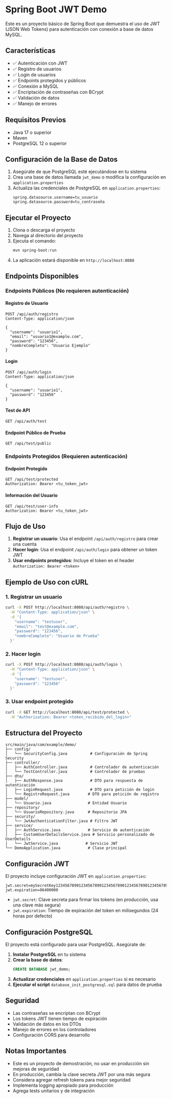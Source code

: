 # Spring Boot JWT Demo

Este es un proyecto básico de Spring Boot que demuestra el uso de JWT (JSON Web Tokens) para autenticación con conexión a base de datos MySQL.

## Características

- ✅ Autenticación con JWT
- ✅ Registro de usuarios
- ✅ Login de usuarios
- ✅ Endpoints protegidos y públicos
- ✅ Conexión a MySQL
- ✅ Encriptación de contraseñas con BCrypt
- ✅ Validación de datos
- ✅ Manejo de errores

## Requisitos Previos

- Java 17 o superior
- Maven
- PostgreSQL 12 o superior

## Configuración de la Base de Datos

1. Asegúrate de que PostgreSQL esté ejecutándose en tu sistema
2. Crea una base de datos llamada `jwt_demo` o modifica la configuración en `application.properties`
3. Actualiza las credenciales de PostgreSQL en `application.properties`:
   ```properties
   spring.datasource.username=tu_usuario
   spring.datasource.password=tu_contraseña
   ```

## Ejecutar el Proyecto

1. Clona o descarga el proyecto
2. Navega al directorio del proyecto
3. Ejecuta el comando:
   ```bash
   mvn spring-boot:run
   ```
4. La aplicación estará disponible en `http://localhost:8080`

## Endpoints Disponibles

### Endpoints Públicos (No requieren autenticación)

#### Registro de Usuario
```http
POST /api/auth/registro
Content-Type: application/json

{
  "username": "usuario1",
  "email": "usuario1@example.com",
  "password": "123456",
  "nombreCompleto": "Usuario Ejemplo"
}
```

#### Login
```http
POST /api/auth/login
Content-Type: application/json

{
  "username": "usuario1",
  "password": "123456"
}
```

#### Test de API
```http
GET /api/auth/test
```

#### Endpoint Público de Prueba
```http
GET /api/test/public
```

### Endpoints Protegidos (Requieren autenticación)

#### Endpoint Protegido
```http
GET /api/test/protected
Authorization: Bearer <tu_token_jwt>
```

#### Información del Usuario
```http
GET /api/test/user-info
Authorization: Bearer <tu_token_jwt>
```

## Flujo de Uso

1. **Registrar un usuario**: Usa el endpoint `/api/auth/registro` para crear una cuenta
2. **Hacer login**: Usa el endpoint `/api/auth/login` para obtener un token JWT
3. **Usar endpoints protegidos**: Incluye el token en el header `Authorization: Bearer <token>`

## Ejemplo de Uso con cURL

### 1. Registrar un usuario
```bash
curl -X POST http://localhost:8080/api/auth/registro \
  -H "Content-Type: application/json" \
  -d '{
    "username": "testuser",
    "email": "test@example.com",
    "password": "123456",
    "nombreCompleto": "Usuario de Prueba"
  }'
```

### 2. Hacer login
```bash
curl -X POST http://localhost:8080/api/auth/login \
  -H "Content-Type: application/json" \
  -d '{
    "username": "testuser",
    "password": "123456"
  }'
```

### 3. Usar endpoint protegido
```bash
curl -X GET http://localhost:8080/api/test/protected \
  -H "Authorization: Bearer <token_recibido_del_login>"
```

## Estructura del Proyecto

```
src/main/java/com/example/demo/
├── config/
│   └── SecurityConfig.java          # Configuración de Spring Security
├── controller/
│   ├── AuthController.java          # Controlador de autenticación
│   └── TestController.java          # Controlador de pruebas
├── dto/
│   ├── AuthResponse.java            # DTO para respuesta de autenticación
│   ├── LoginRequest.java            # DTO para petición de login
│   └── RegistroRequest.java        # DTO para petición de registro
├── model/
│   └── Usuario.java                # Entidad Usuario
├── repository/
│   └── UsuarioRepository.java      # Repositorio JPA
├── security/
│   └── JwtAuthenticationFilter.java # Filtro JWT
├── service/
│   ├── AuthService.java            # Servicio de autenticación
│   ├── CustomUserDetailsService.java # Servicio personalizado de UserDetails
│   └── JwtService.java            # Servicio JWT
└── DemoApplication.java            # Clase principal
```

## Configuración JWT

El proyecto incluye configuración JWT en `application.properties`:

```properties
jwt.secret=mySecretKey123456789012345678901234567890123456789012345678901234567890
jwt.expiration=86400000
```

- `jwt.secret`: Clave secreta para firmar los tokens (en producción, usa una clave más segura)
- `jwt.expiration`: Tiempo de expiración del token en milisegundos (24 horas por defecto)

## Configuración PostgreSQL

El proyecto está configurado para usar PostgreSQL. Asegúrate de:

1. **Instalar PostgreSQL** en tu sistema
2. **Crear la base de datos**:
   ```sql
   CREATE DATABASE jwt_demo;
   ```
3. **Actualizar credenciales** en `application.properties` si es necesario
4. **Ejecutar el script** `database_init_postgresql.sql` para datos de prueba

## Seguridad

- Las contraseñas se encriptan con BCrypt
- Los tokens JWT tienen tiempo de expiración
- Validación de datos en los DTOs
- Manejo de errores en los controladores
- Configuración CORS para desarrollo

## Notas Importantes

- Este es un proyecto de demostración, no usar en producción sin mejoras de seguridad
- En producción, cambia la clave secreta JWT por una más segura
- Considera agregar refresh tokens para mejor seguridad
- Implementa logging apropiado para producción
- Agrega tests unitarios y de integración 